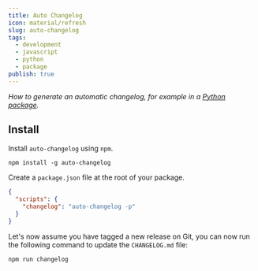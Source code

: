 ```yaml
---
title: Auto Changelog
icon: material/refresh
slug: auto-changelog
tags:
  - development
  - javascript
  - python
  - package
publish: true
---
```


_How to generate an automatic changelog, for example in a [Python package](../Python/Distribute%20Package%20to%20PyPi.md)._

## Install

Install `auto-changelog` using `npm`.

```shell
npm install -g auto-changelog
```

Create  a `package.json` file at the root of your package.

```json title=package.json
{
  "scripts": {
    "changelog": "auto-changelog -p"
  }
}
```

Let's now assume you have tagged a new release on Git, you can now run the following command to update the `CHANGELOG.md` file:

```shell
npm run changelog
```